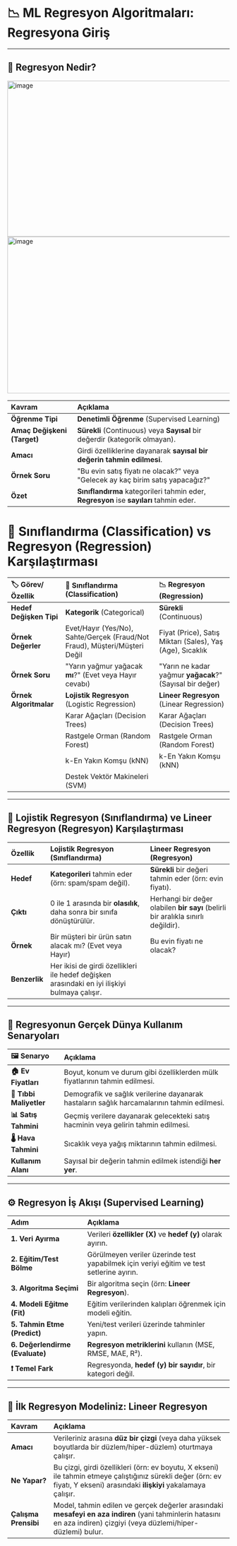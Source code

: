 
# 📉 ML Regresyon Algoritmaları: Regresyona Giriş

---

## 🎯 Regresyon Nedir?

<img width="681" height="353" alt="image" src="https://github.com/user-attachments/assets/56d5922a-0b52-45f1-80cd-fbb999ac63c6" />
 <img width="618" height="355" alt="image" src="https://github.com/user-attachments/assets/78c3bbfd-ee6a-4e12-b98b-c609b11fc5c4" />

| Kavram | Açıklama |
| :--- | :--- |
| **Öğrenme Tipi** | **Denetimli Öğrenme** (Supervised Learning) |
| **Amaç Değişkeni (Target)** | **Sürekli** (Continuous) veya **Sayısal** bir değerdir (kategorik olmayan). |
| **Amacı** | Girdi özelliklerine dayanarak **sayısal bir değerin tahmin edilmesi**. |
| **Örnek Soru** | "Bu evin satış fiyatı ne olacak?" veya "Gelecek ay kaç birim satış yapacağız?" |
| **Özet** | **Sınıflandırma** kategorileri tahmin eder, **Regresyon** ise **sayıları** tahmin eder. |

# 🚀 Sınıflandırma (Classification) vs Regresyon (Regression) Karşılaştırması

| 🏷️ Görev/Özellik | 🎯 Sınıflandırma (Classification) | 📉 Regresyon (Regression) |
| :--- | :--- | :--- |
| **Hedef Değişken Tipi** | **Kategorik** (Categorical) | **Sürekli** (Continuous) |
| **Örnek Değerler** | Evet/Hayır (Yes/No), Sahte/Gerçek (Fraud/Not Fraud), Müşteri/Müşteri Değil | Fiyat (Price), Satış Miktarı (Sales), Yaş (Age), Sıcaklık |
| **Örnek Soru** | "Yarın yağmur yağacak **mı**?" (Evet veya Hayır cevabı) | "Yarın ne kadar yağmur **yağacak**?" (Sayısal bir değer) |
| **Örnek Algoritmalar** | **Lojistik Regresyon** (Logistic Regression) | **Lineer Regresyon** (Linear Regression) |
| | Karar Ağaçları (Decision Trees) | Karar Ağaçları (Decision Trees) |
| | Rastgele Orman (Random Forest) | Rastgele Orman (Random Forest) |
| | k-En Yakın Komşu (kNN) | k-En Yakın Komşu (kNN) |
| | Destek Vektör Makineleri (SVM) | |


---

## 📌 Lojistik Regresyon (Sınıflandırma) ve Lineer Regresyon (Regresyon) Karşılaştırması

| Özellik | Lojistik Regresyon (Sınıflandırma) | Lineer Regresyon (Regresyon) |
| :--- | :--- | :--- |
| **Hedef** | **Kategorileri** tahmin eder (örn: spam/spam değil). | **Sürekli** bir değeri tahmin eder (örn: evin fiyatı). |
| **Çıktı** | 0 ile 1 arasında bir **olasılık**, daha sonra bir sınıfa dönüştürülür. | Herhangi bir değer olabilen **bir sayı** (belirli bir aralıkla sınırlı değildir). |
| **Örnek** | Bir müşteri bir ürün satın alacak mı? (Evet veya Hayır) | Bu evin fiyatı ne olacak? |
| **Benzerlik** | Her ikisi de girdi özellikleri ile hedef değişken arasındaki en iyi ilişkiyi bulmaya çalışır. | |

---

## 🏡 Regresyonun Gerçek Dünya Kullanım Senaryoları

| 🖼️ Senaryo | Açıklama |
| :--- | :--- |
| **🏠 Ev Fiyatları** | Boyut, konum ve durum gibi özelliklerden mülk fiyatlarının tahmin edilmesi. |
| **💊 Tıbbi Maliyetler** | Demografik ve sağlık verilerine dayanarak hastaların sağlık harcamalarının tahmin edilmesi. |
| **📊 Satış Tahmini** | Geçmiş verilere dayanarak gelecekteki satış hacminin veya gelirin tahmin edilmesi. |
| **🌡️ Hava Tahmini** | Sıcaklık veya yağış miktarının tahmin edilmesi. |
| **Kullanım Alanı** | Sayısal bir değerin tahmin edilmek istendiği **her yer**. |

---

## ⚙️ Regresyon İş Akışı (Supervised Learning)

| Adım | Açıklama |
| :--- | :--- |
| **1. Veri Ayırma** | Verileri **özellikler (X)** ve **hedef (y)** olarak ayırın. |
| **2. Eğitim/Test Bölme** | Görülmeyen veriler üzerinde test yapabilmek için veriyi eğitim ve test setlerine ayırın. |
| **3. Algoritma Seçimi** | Bir algoritma seçin (örn: **Lineer Regresyon**). |
| **4. Modeli Eğitme (Fit)** | Eğitim verilerinden kalıpları öğrenmek için modeli eğitin. |
| **5. Tahmin Etme (Predict)** | Yeni/test verileri üzerinde tahminler yapın. |
| **6. Değerlendirme (Evaluate)** | **Regresyon metriklerini** kullanın (MSE, RMSE, MAE, R²). |
| **❗ Temel Fark** | Regresyonda, **hedef (y) bir sayıdır**, bir kategori değil. |

---

## 📏 İlk Regresyon Modeliniz: Lineer Regresyon

| Kavram | Açıklama |
| :--- | :--- |
| **Amacı** | Verileriniz arasına **düz bir çizgi** (veya daha yüksek boyutlarda bir düzlem/hiper-düzlem) oturtmaya çalışır. |
| **Ne Yapar?** | Bu çizgi, girdi özellikleri (örn: ev boyutu, X ekseni) ile tahmin etmeye çalıştığınız sürekli değer (örn: ev fiyatı, Y ekseni) arasındaki **ilişkiyi** yakalamaya çalışır. |
| **Çalışma Prensibi** | Model, tahmin edilen ve gerçek değerler arasındaki **mesafeyi en aza indiren** (yani tahminlerin hatasını en aza indiren) çizgiyi (veya düzlemi/hiper-düzlemi) bulur. |


